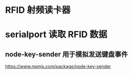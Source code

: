# RFID 射频读卡器

# serialport 读取 RFID 数据

## node-key-sender 用于模拟发送键盘事件

https://www.npmjs.com/package/node-key-sender
